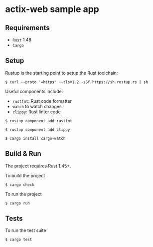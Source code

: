 # actix-web sample app

## Requirements

* `Rust` 1.48
* `Cargo`

## Setup

Rustup is the starting point to setup the Rust toolchain:

```
$ curl --proto '=https' --tlsv1.2 -sSf https://sh.rustup.rs | sh
```

Useful components include:

* `rustfmt`: Rust code formatter
* `watch` to watch changes
* `clippy`: Rust linter code 

```
$ rustup component add rustfmt

$ rustup component add clippy

$ cargo install cargo-watch 
```

## Build & Run

The project requires Rust 1.45+.

To build the project

```
$ cargo check
```

To run the project 

```
$ cargo run
```

## Tests

To run the test suite

```
$ cargo test
```


